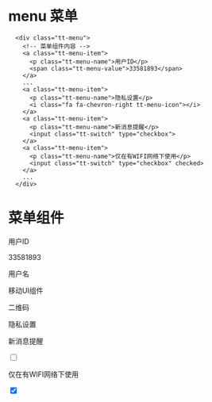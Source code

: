 # menu 菜单

```
  <div class="tt-menu">
    <!-- 菜单组件内容 -->
    <a class="tt-menu-item">
      <p class="tt-menu-name">用户ID</p>
      <span class="tt-menu-value">33581893</span>
    </a>
    ...
    <a class="tt-menu-item">
      <p class="tt-menu-name">隐私设置</p>
      <i class="fa fa-chevron-right tt-menu-icon"></i>
    </a>
    <a class="tt-menu-item">
      <p class="tt-menu-name">新消息提醒</p>
      <input class="tt-switch" type="checkbox">
    </a>
    <a class="tt-menu-item">
      <p class="tt-menu-name">仅在有WIFI网络下使用</p>
      <input class="tt-switch" type="checkbox" checked>
    </a>
    ...
  </div>

```

<content1>
  <h1 class="tt-panel-title">菜单组件</h1>
  <div class="tt-panel-body no-padding">
    <div class="tt-menu">
      <!-- 菜单组件内容 -->
      <a class="tt-menu-item">
        <p class="tt-menu-name">用户ID</p>
        <span class="tt-menu-value">33581893</span>
      </a>
      <a class="tt-menu-item">
        <p class="tt-menu-name">用户名</p>
        <span class="tt-menu-value">移动UI组件</span>
        <i class="fa fa-chevron-right tt-menu-icon"></i>
      </a>
      <a class="tt-menu-item">
        <p class="tt-menu-name">二维码</p>
        <i class="fa fa-qrcode tt-menu-value"></i>
        <i class="fa fa-chevron-right tt-menu-icon"></i>
      </a>
      <a class="tt-menu-item">
        <p class="tt-menu-name">隐私设置</p>
        <i class="fa fa-chevron-right tt-menu-icon"></i>
      </a>
      <a class="tt-menu-item">
        <p class="tt-menu-name">新消息提醒</p>
        <input class="tt-switch" type="checkbox">
      </a>
      <a class="tt-menu-item">
        <p class="tt-menu-name">仅在有WIFI网络下使用</p>
        <input class="tt-switch" type="checkbox" checked>
      </a>
    </div>
  </div>

</content1>
